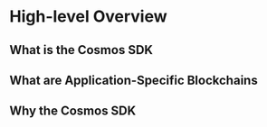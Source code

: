 # High-level Overview

## What is the Cosmos SDK

## What are Application-Specific Blockchains

## Why the Cosmos SDK